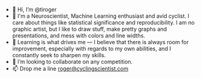 - 👋 Hi, I’m @tiroger
- 👀 I'm a Neuroscientist, Machine Learning enthusiast and avid cyclist. I care about things like statistical significance and reproducibility. I am no graphic artist, but I like to draw stuff, make pretty graphs and presentations, and mess with colors and line widths.
- 🌱 Learning is what drives me — I believe that there is always room for improvement, especially with regards to my own abilities, and I constantly seek to sharpen my skills.
- 💞️ I’m looking to collaborate on any competition.
- 📫 Drop me a line roger@cyclingscientist.com

<!---
tiroger/tiroger is a ✨ special ✨ repository because its `README.md` (this file) appears on your GitHub profile.
You can click the Preview link to take a look at your changes.
--->
